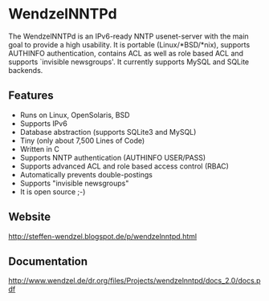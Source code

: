 # WendzelNNTPd

The WendzelNNTPd is an IPv6-ready NNTP usenet-server with the main goal to provide a high usability. It is portable (Linux/*BSD/*nix), supports AUTHINFO authentication, contains ACL as well as role based ACL and supports `invisible newsgroups'. It currently supports MySQL and SQLite backends.

## Features

* Runs on Linux, OpenSolaris, BSD
* Supports IPv6
* Database abstraction (supports SQLite3 and MySQL)
* Tiny (only about 7,500 Lines of Code)
* Written in C
* Supports NNTP authentication (AUTHINFO USER/PASS)
* Supports advanced ACL and role based access control (RBAC)
* Automatically prevents double-postings
* Supports "invisible newsgroups"
* It is open source ;-)

## Website

http://steffen-wendzel.blogspot.de/p/wendzelnntpd.html

## Documentation

http://www.wendzel.de/dr.org/files/Projects/wendzelnntpd/docs_2.0/docs.pdf
